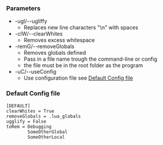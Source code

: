 
### Parameters

- -ugl/--ugliffy
  * Replaces new line characters "\n" with spaces
- -clW/--clearWhites
  * Removes excess whitespace
- -remG/--removeGlobals
  * Removes globals defined
  * Pass in a file name trough the command-line or config
  * the file must be in the root folder as the program
- -uC/--useConfig
  * Use configuration file see [Default Config file](#-default-config-file)

### Default Config file

```
[DEFAULT]
clearWhites = True
removeGlobals = .lua_globals
ugglify = False
toRem = Debugging
        SomeOtherGlobal
        SomeOtherLocal

```